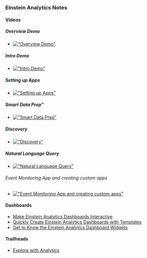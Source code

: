 ### Einstein Analytics Notes

#### Videos

##### Overview Demo
- [!["Overview Demo"](https://img.youtube.com/vi/R07CtsAmrd0/0.jpg)](https://www.youtube.com/watch?v=R07CtsAmrd0 "Overview Demo")
##### Intro Demo
- [!["Intro Demo"](https://img.youtube.com/vi/qqhlueaTyWQ/0.jpg)](https://www.youtube.com/watch?v=qqhlueaTyWQ "Intro Demo")
##### Setting up Apps

- [!["Setting up Apps"](https://img.youtube.com/vi/49-buxIS3Tw/0.jpg)](https://www.youtube.com/watch?v=49-buxIS3Tw "Setting up Apps")

##### Smart Data Prep"
- [!["Smart Data Prep"](https://img.youtube.com/vi/QPoWsrhOrpQ/0.jpg)](https://www.youtube.com/watch?v=QPoWsrhOrpQ "Smart Data Prep")

##### Discovery
- [!["Discovery"](https://img.youtube.com/vi/kNEoNAKlOls/0.jpg)](https://www.youtube.com/watch?v=Ev895wkofX4 "Discovery")

##### Natural Language Query
- [!["Natural Language Query"](https://img.youtube.com/vi/kNEoNAKlOls/0.jpg)](https://www.youtube.com/watch?v=kNEoNAKlOls "Natural Language Query")

###### Event Monitoring App and creating custom apps
- [!["Event Monitoring App and creating custom apps"](https://img.youtube.com/vi/TWpGVzspk0s/0.jpg)](https://www.youtube.com/watch?v=TWpGVzspk0s "Einstein Analytics - Event Monitoring App & Creating Custom Apps")





####  Dashboards
- [Make Einstein Analytics Dashboards Interactive](https://www.youtube.com/watch?v=MAvOSYs8YC8)
- [Quickly Create Einstein Analytics Dashboards with Templates](https://www.youtube.com/watch?v=Yv97TFhwF60)
- [Get to Know the Einstein Analytics Dashboard Widgets](https://www.youtube.com/watch?v=_CKlsYUva5w)

#### Trailheads
- [Explore with Analytics](https://trailhead.salesforce.com/en/trails/wave_analytics_explorer)
